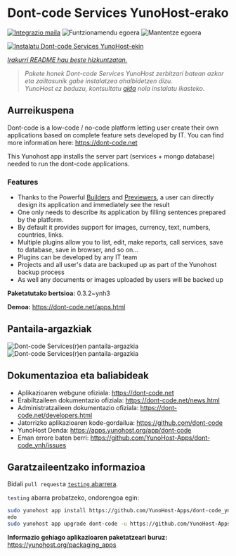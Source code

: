 <!--
Ohart ongi: README hau automatikoki sortu da <https://github.com/YunoHost/apps/tree/master/tools/readme_generator>ri esker
EZ editatu eskuz.
-->

# Dont-code Services YunoHost-erako

[![Integrazio maila](https://dash.yunohost.org/integration/dont-code.svg)](https://dash.yunohost.org/appci/app/dont-code) ![Funtzionamendu egoera](https://ci-apps.yunohost.org/ci/badges/dont-code.status.svg) ![Mantentze egoera](https://ci-apps.yunohost.org/ci/badges/dont-code.maintain.svg)

[![Instalatu Dont-code Services YunoHost-ekin](https://install-app.yunohost.org/install-with-yunohost.svg)](https://install-app.yunohost.org/?app=dont-code)

*[Irakurri README hau beste hizkuntzatan.](./ALL_README.md)*

> *Pakete honek Dont-code Services YunoHost zerbitzari batean azkar eta zailtasunik gabe instalatzea ahalbidetzen dizu.*  
> *YunoHost ez baduzu, kontsultatu [gida](https://yunohost.org/install) nola instalatu ikasteko.*

## Aurreikuspena

Dont-code is a low-code / no-code platform letting user create their own applications based on complete feature sets developed by IT.
You can find more information here: https://dont-code.net

This Yunohost app installs the server part (services + mongo database) needed to run the dont-code applications.

### Features

- Thanks to the Powerful [Builders](https://dont-code.net/ide-ui) and [Previewers](https://dont-code.net/ide-ui), a user can directly design its application and immediately see the result
- One only needs to describe its application by filling sentences prepared by the platform.
- By default it provides support for images, currency, text, numbers, countries, links.
- Multiple plugins allow you to list, edit, make reports, call services, save to database, save in browser, and so on...
- Plugins can be developed by any IT team
- Projects and all user's data are backuped up as part of the Yunohost backup process
- As well any documents or images uploaded by users will be backed up


**Paketatutako bertsioa:** 0.3.2~ynh3

**Demoa:** <https://dont-code.net/apps.html>

## Pantaila-argazkiak

![Dont-code Services(r)en pantaila-argazkia](./doc/screenshots/previewer.gif)
![Dont-code Services(r)en pantaila-argazkia](./doc/screenshots/ide.gif)

## Dokumentazioa eta baliabideak

- Aplikazioaren webgune ofiziala: <https://dont-code.net>
- Erabiltzaileen dokumentazio ofiziala: <https://dont-code.net/news.html>
- Administratzaileen dokumentazio ofiziala: <https://dont-code.net/developers.html>
- Jatorrizko aplikazioaren kode-gordailua: <https://github.com/dont-code>
- YunoHost Denda: <https://apps.yunohost.org/app/dont-code>
- Eman errore baten berri: <https://github.com/YunoHost-Apps/dont-code_ynh/issues>

## Garatzaileentzako informazioa

Bidali `pull request`a [`testing` abarrera](https://github.com/YunoHost-Apps/dont-code_ynh/tree/testing).

`testing` abarra probatzeko, ondorengoa egin:

```bash
sudo yunohost app install https://github.com/YunoHost-Apps/dont-code_ynh/tree/testing --debug
edo
sudo yunohost app upgrade dont-code -u https://github.com/YunoHost-Apps/dont-code_ynh/tree/testing --debug
```

**Informazio gehiago aplikazioaren paketatzeari buruz:** <https://yunohost.org/packaging_apps>
